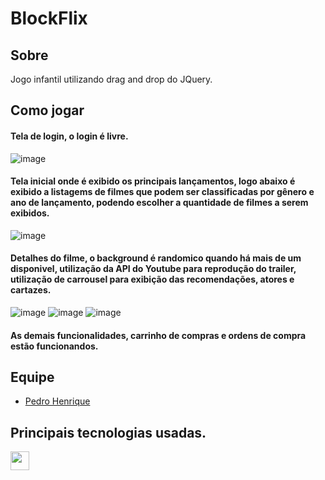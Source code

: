 # BlockFlix

## Sobre

Jogo infantil utilizando drag and drop do JQuery.

## Como jogar

#### Tela de login, o login é livre.
![image](https://user-images.githubusercontent.com/73146680/149239871-828d963b-ad96-4eaa-a488-6666c48792f4.png)

#### Tela inicial onde é exibido os principais lançamentos, logo abaixo é exibido a listagems de filmes que podem ser classificadas por gênero e ano de lançamento, podendo escolher a quantidade de filmes a serem exibidos.
![image](https://user-images.githubusercontent.com/73146680/149239813-e1b34379-8ef2-412e-aaa9-1d573c57a3b7.png)

#### Detalhes do filme, o background é randomico quando há mais de um disponivel, utilização da API do Youtube para reprodução do trailer, utilização de carrousel para exibição das recomendações, atores e cartazes.
![image](https://user-images.githubusercontent.com/73146680/152619072-336d14ad-f33e-4e0c-9ca3-a9e6d38b0d7e.png)
![image](https://user-images.githubusercontent.com/73146680/152619207-f93e3ed2-939a-4f3e-b8d9-5cf9b59618eb.png)
![image](https://user-images.githubusercontent.com/73146680/152619246-8375cc95-771b-49cc-9cec-8014005268ef.png)


#### As demais funcionalidades, carrinho de compras e ordens de compra estão funcionandos.

## Equipe
  - [Pedro Henrique](https://github.com/FerreiraPedroo)

## Principais tecnologias usadas.
<div>
   <img width="30px" src="https://camo.githubusercontent.com/27d0b117da00485c56d69aef0fa310a3f8a07abecc8aa15fa38c8b78526c60ac/68747470733a2f2f63646e2e6a7364656c6976722e6e65742f67682f64657669636f6e732f64657669636f6e2f69636f6e732f72656163742f72656163742d6f726967696e616c2e737667" data-canonical-src="https://cdn.jsdelivr.net/gh/devicons/devicon/icons/react/react-original.svg" style="max-width: 100%;">
</div>


